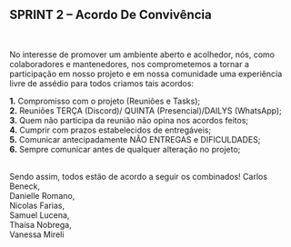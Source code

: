<h2>SPRINT 2 – Acordo De Convivência</h2><br>

No interesse de promover um ambiente aberto e acolhedor, nós, como colaboradores e mantenedores, nos comprometemos a tornar a participação em nosso projeto e em nossa comunidade uma experiência livre de assédio para todos criamos tais acordos:<br>

<b>1.</b>	Compromisso com o projeto (Reuniões e Tasks);<br>
<b>2.</b>	Reuniões TERÇA (Discord)/ QUINTA (Presencial)/DAILYS (WhatsApp);<br>
<b>3.</b>	Quem não participa da reunião não opina nos acordos feitos;<br>
<b>4.</b>	Cumprir com prazos estabelecidos de entregáveis;<br>
<b>5.</b>	Comunicar antecipadamente NÃO ENTREGAS e DIFICULDADES;<br>
<b>6.</b>	Sempre comunicar antes de qualquer alteração no projeto;<br><br>

Sendo assim, todos estão de acordo a seguir os combinados!
Carlos Beneck,<br>
Danielle Romano,<br>
Nicolas Farias,<br>
Samuel Lucena,<br>
Thaisa Nobrega,<br>
Vanessa Mireli
